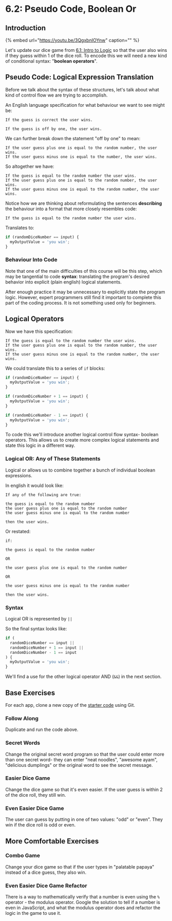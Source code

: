 # 6.2: Pseudo Code, Boolean Or

## Introduction

{% embed url="https://youtu.be/3QgxbnIOYnw" caption="" %}

Let's update our dice game from [6.1: Intro to Logic](6.1-intro-to-logic.md#dice-game) so that the user also wins if they guess within 1 of the dice roll. To encode this we will need a new kind of conditional syntax: "**boolean operators**".

## Pseudo Code: Logical Expression Translation

Before we talk about the syntax of these structures, let's talk about what kind of control flow we are trying to accomplish.

An English language specification for what behaviour we want to see might be:

```text
If the guess is correct the user wins.

If the guess is off by one, the user wins.
```

We can further break down the statement "off by one" to mean:

```text
If the user guess plus one is equal to the random number, the user wins.
If the user guess minus one is equal to the number, the user wins.
```

So altogether we have:

```text
If the guess is equal to the random number the user wins.
If the user guess plus one is equal to the random number, the user wins.
If the user guess minus one is equal to the random number, the user wins.
```

Notice how we are thinking about reformulating the sentences **describing** the behaviour into a format that more closely resembles code:

```text
If the guess is equal to the random number the user wins.
```

Translates to:

```javascript
if (randomDiceNumber == input) {
  myOutputValue = 'you win';
}
```

### Behaviour Into Code

Note that one of the main difficulties of this course will be this step, which may be tangential to code **syntax**: translating the program's desired behavior into explicit \(plain english\) logical statements.

After enough practice it may be unnecessary to explicitly state the program logic. However, expert programmers still find it important to complete this part of the coding process. It is not something used only for beginners.

## Logical Operators

Now we have this specification:

```text
If the guess is equal to the random number the user wins.
If the user guess plus one is equal to the random number, the user wins.
If the user guess minus one is equal to the random number, the user wins.
```

We could translate this to a series of `if` blocks:

```javascript
if (randomDiceNumber == input) {
  myOutputValue = 'you win';
}

if (randomDiceNumber + 1 == input) {
  myOutputValue = 'you win';
}

if (randomDiceNumber - 1 == input) {
  myOutputValue = 'you win';
}
```

To code this we'll introduce another logical control flow syntax- boolean operators. This allows us to create more complex logical statements and state this logic in a different way.

### Logical OR: Any of These Statements

Logical or allows us to combine together a bunch of individual boolean expressions.

In english it would look like:

```text
If any of the following are true:

the guess is equal to the random number
the user guess plus one is equal to the random number
the user guess minus one is equal to the random number

then the user wins.
```

Or restated:

```text
if:

the guess is equal to the random number

OR

the user guess plus one is equal to the random number

OR

the user guess minus one is equal to the random number

then the user wins.
```

### Syntax

Logical OR is represented by `||`

So the final syntax looks like:

```javascript
if (
  randomDiceNumber == input ||
  randomDiceNumber + 1 == input ||
  randomDiceNumber - 1 == input
) {
  myOutputValue = 'you win';
}
```

We'll find a use for the other logical operator AND \(`&&`\) in the next section.

## Base Exercises

For each app, clone a new copy of the [starter code](https://github.com/rocketacademy/swe101-starter-code) using Git.

### Follow Along

Duplicate and run the code above.

### **Secret Words**

Change the original secret word program so that the user could enter more than one secret word- they can enter "neat noodles", "awesome ayam", "delicious dumplings" or the original word to see the secret message.

### **Easier Dice Game**

Change the dice game so that it's even easier. If the user guess is within 2 of the dice roll, they still win.

### **Even Easier Dice Game**

The user can guess by putting in one of two values: "odd" or "even". They win if the dice roll is odd or even.

## More Comfortable Exercises

### **Combo Game**

Change your dice game so that if the user types in "palatable papaya" instead of a dice guess, they also win.

### **Even Easier Dice Game Refactor**

There is a way to mathematically verify that a number is even using the `%` operator - the modulus operator. Google the solution to tell if a number is even in JavaScript, and what the modulus operator does and refactor the logic in the game to use it.

